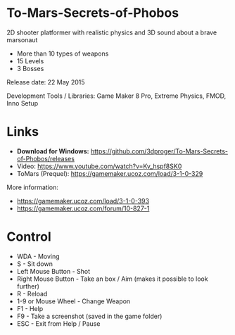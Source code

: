# To-Mars-Secrets-of-Phobos
2D shooter platformer with realistic physics and 3D sound about a brave marsonaut

* More than 10 types of weapons
* 15 Levels
* 3 Bosses

Release date: 22 May 2015

Development Tools / Libraries: Game Maker 8 Pro, Extreme Physics, FMOD, Inno Setup

# Links
* <b>Download for Windows:</b> https://github.com/3dproger/To-Mars-Secrets-of-Phobos/releases
* Video: https://www.youtube.com/watch?v=Kv_hspf8SK0
* ToMars (Prequel): https://gamemaker.ucoz.com/load/3-1-0-329

More information:
* https://gamemaker.ucoz.com/load/3-1-0-393
* https://gamemaker.ucoz.com/forum/10-827-1

# Control
* WDA - Moving 
* S - Sit down 
* Left Mouse Button - Shot 
* Right Mouse Button - Take an box / Aim (makes it possible to look further)
* R - Reload 
* 1-9 or Mouse Wheel - Change Weapon
* F1 - Help
* F9 - Take a screenshot (saved in the game folder)
* ESC - Exit from Help / Pause 
